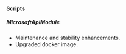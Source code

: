 
#### Scripts
##### MicrosoftApiModule
- Maintenance and stability enhancements.
- Upgraded docker image.
